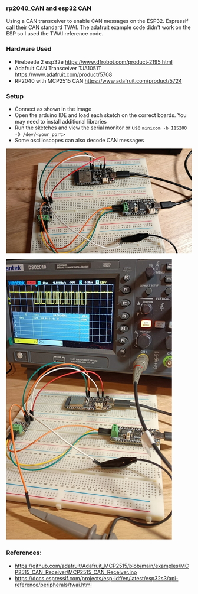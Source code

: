 ### rp2040_CAN and esp32 CAN

Using a CAN transceiver to enable CAN messages on the ESP32. Espressif call their CAN standard TWAI. The adafruit example code didn't work on the ESP so I used the TWAI reference code.

### Hardware Used ###
* Firebeetle 2 esp32e https://www.dfrobot.com/product-2195.html
* Adafruit CAN Transceiver TJA1051T https://www.adafruit.com/product/5708
* RP2040 with MCP2515 CAN https://www.adafruit.com/product/5724

### Setup ### 
* Connect as shown in the image
* Open the arduino IDE and load each sketch on the correct boards. You may need to install additional libraries
* Run the sketches and view the serial monitor or use ```minicom -b 115200 -D /dev/<your_port>```
* Some oscilloscopes can also decode CAN messages 

![picture](pi_can_1.jpg)


![picture](pi_can_2.jpg)

### References:
* https://github.com/adafruit/Adafruit_MCP2515/blob/main/examples/MCP2515_CAN_Receiver/MCP2515_CAN_Receiver.ino
* https://docs.espressif.com/projects/esp-idf/en/latest/esp32s3/api-reference/peripherals/twai.html